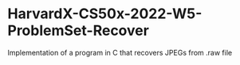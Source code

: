# HarvardX-CS50x-2022-W5-ProblemSet-Recover
Implementation of a program in C that recovers JPEGs from .raw file
